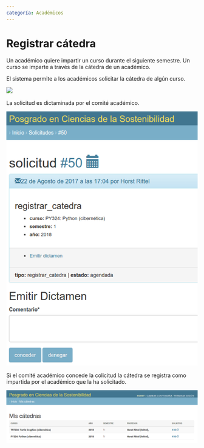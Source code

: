 ```yaml
---
categoría: Académicos
---
```


# Registrar cátedra

Un académico quiere impartir un curso durante el siguiente
semestre. Un curso se imparte a través de la cátedra de un académico.

El sistema permite a los académicos solicitar la cátedra de algún curso.

<img src="solicitar-catedra.png">

La solicitud es dictaminada por el comité académico.

<img src="catedra_comite_dictamina.png">

Si el comité académico concede la colicitud la cátedra se registra como impartida por el académico que la ha solicitado.

<img src="mis_catedras.png">
